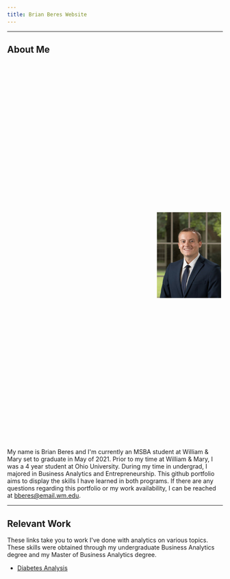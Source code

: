 ```yaml
---
title: Brian Beres Website
---
```

---
About Me 
---

<img align="left" width=150px height=200px style="margin: 350px" src="HeadshotSmall.jpg"> My name is Brian Beres and I'm currently an MSBA student at William & Mary set to graduate in May of 2021. Prior to my time at William & Mary, I was a 4 year student at Ohio University. During my time in undergrad, I majored in Business Analytics and Entrepreneurship. This github portfolio aims to display the skills I have learned in both programs. If there are any questions regarding this portfolio or my work availability, I can be reached at bberes@email.wm.edu.


---
Relevant Work
---

These links take you to work I've done with analytics on various topics. These skills were obtained through my undergraduate Business Analytics degree and my Master of Business Analytics degree.

- [Diabetes Analysis](/DiabetesModels/index.html)
